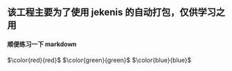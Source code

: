 ## 该工程主要为了使用 jekenis 的自动打包，仅供学习之用

#### 顺便练习一下 markdown

$\color{red}{red}$ $\color{green}{green}$ $\color{blue}{blue}$
